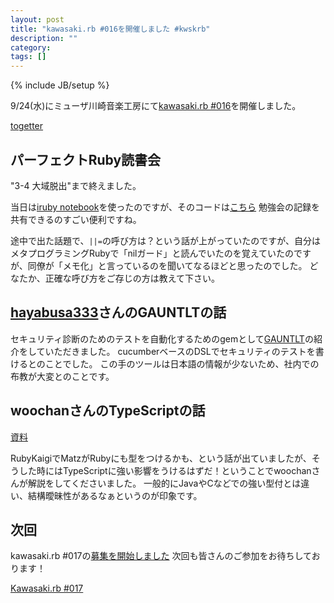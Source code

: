 ```yaml
---
layout: post
title: "kawasaki.rb #016を開催しました #kwskrb"
description: ""
category:
tags: []
---
```

{% include JB/setup %}

9/24(水)にミューザ川崎音楽工房にて[kawasaki.rb #016](http://kawasakirb.doorkeeper.jp/events/15300)を開催しました。

[togetter](http://togetter.com/li/723597)

## パーフェクトRuby読書会
"3-4 大域脱出"まで終えました。

当日は[iruby notebook](https://github.com/minad/iruby)を使ったのですが、そのコードは[こちら](http://nbviewer.ipython.org/github/kawasakirb/meetups/blob/master/pruby/kawasakirb16.ipynb)
勉強会の記録を共有できるのすごい便利ですね。

途中で出た話題で、`||=`の呼び方は？という話が上がっていたのですが、自分はメタプログラミングRubyで「nilガード」と読んでいたのを覚えていたのですが、同僚が「メモ化」と言っているのを聞いてなるほどと思ったのでした。
どなたか、正確な呼び方をご存じの方は教えて下さい。

## [hayabusa333](https://twitter.com/hayabusa333)さんのGAUNTLTの話

セキュリティ診断のためのテストを自動化するためのgemとして[GAUNTLT](http://gauntlt.org/)の紹介をしていただきました。
cucumberベースのDSLでセキュリティのテストを書けるとのことでした。
この手のツールは日本語の情報が少ないため、社内での布教が大変とのことです。

## woochanさんのTypeScriptの話
[資料](https://docs.google.com/presentation/d/1lG_iOCLksoRmiC5ZimmIefAc8XM-pPPOnGSSHKAnW6U/edit#slide=id.p)

RubyKaigiでMatzがRubyにも型をつけるかも、という話が出ていましたが、そうした時にはTypeScriptに強い影響をうけるはずだ！ということでwoochanさんが解説をしてくださいました。
一般的にJavaやCなどでの強い型付とは違い、結構曖昧性があるなぁというのが印象です。

## 次回

kawasaki.rb #017の[募集を開始しました](http://kawasakirb.doorkeeper.jp/events/16354)
次回も皆さんのご参加をお待ちしております！

<a class="doorkeeper-registration-widget" href="http://kawasakirb.doorkeeper.jp/events/16354">Kawasaki.rb #017</a><script src="http://widgets.doorkeeper.jp/w/widget.js"></script>
